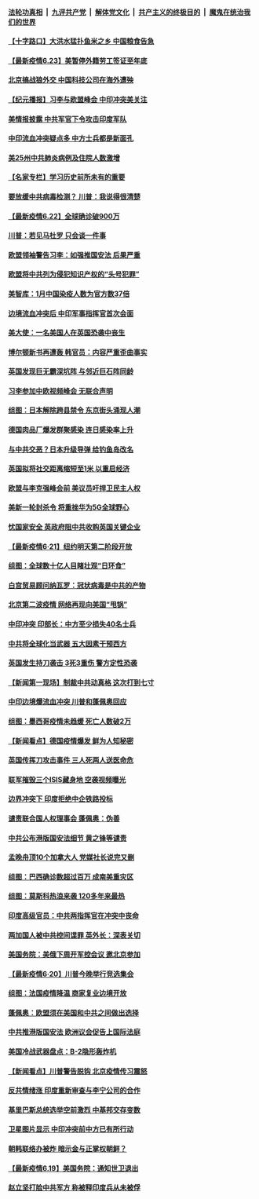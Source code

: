 ####  [法轮功真相](../../../../basic/blob/master/README.md?t=06232102) &nbsp;|&nbsp; [九评共产党](../../../../9ping.md/blob/master/README.md?t=06232102) &nbsp;|&nbsp; [解体党文化](../../../../jtdwh.md/blob/master/README.md?t=06232102)  &nbsp;|&nbsp; [共产主义的终极目的](../../../../gczydzjmd.md/blob/master/README.md?t=06232102) &nbsp;|&nbsp; [魔鬼在统治我们的世界](../../../../mgztzwmdsj.md/blob/master/README.md?t=06232102) 

#### [【十字路口】大洪水猛扑鱼米之乡 中国粮食告急](../pages/nsc418/n12205567.md?t=06232102) 

#### [【最新疫情6.23】美暂停外籍劳工签证至年底](../pages/nsc418/n12205436.md?t=06232102) 

#### [北京搞战狼外交 中国科技公司在海外遭殃](../pages/nsc418/n12204846.md?t=06232102) 

#### [【纪元播报】习李与欧盟峰会 中印冲突美关注](../pages/nsc418/n12205264.md?t=06232102) 

#### [美情报披露 中共军官下令攻击印度军队](../pages/nsc418/n12205206.md?t=06232102) 

#### [中印流血冲突疑点多 中方士兵都是新面孔](../pages/nsc418/n12205147.md?t=06232102) 

#### [美25州中共肺炎病例及住院人数激增](../pages/nsc418/n12204895.md?t=06232102) 

#### [【名家专栏】学习历史前所未有的重要](../pages/nsc418/n12204215.md?t=06232102) 

#### [要放缓中共病毒检测？ 川普：我说得很清楚](../pages/nsc418/n12204784.md?t=06232102) 

#### [【最新疫情6.22】全球确诊破900万](../pages/nsc418/n12199354.md?t=06232102) 

#### [川普：若见马杜罗 只会谈一件事](../pages/nsc418/n12204747.md?t=06232102) 

#### [欧盟领袖警告习李：如强推国安法 后果严重](../pages/nsc418/n12204750.md?t=06232102) 

#### [欧盟将中共列为侵犯知识产权的“头号犯罪”](../pages/nsc418/n12204317.md?t=06232102) 

#### [美智库：1月中国染疫人数为官方数37倍](../pages/nsc418/n12204650.md?t=06232102) 

#### [边境流血冲突后 中印军事指挥官首次会面](../pages/nsc418/n12204638.md?t=06232102) 

#### [美大使：一名美国人在英国恐袭中丧生](../pages/nsc418/n12204415.md?t=06232102) 

#### [博尔顿新书再遭轰 韩官员：内容严重歪曲事实](../pages/nsc418/n12204194.md?t=06232102) 

#### [英国发现巨无霸深坑阵 与邻近巨石阵同龄](../pages/nsc418/n12204109.md?t=06232102) 

#### [习李参加中欧视频峰会 无联合声明](../pages/nsc418/n12203689.md?t=06232102) 

#### [组图：日本解除跨县禁令 东京街头涌现人潮](../pages/nsc418/n12203294.md?t=06232102) 

#### [德国肉品厂爆发群聚感染 连日感染率上升](../pages/nsc418/n12203635.md?t=06232102) 

#### [与中共交恶？日本升级导弹 给钓鱼岛改名](../pages/nsc418/n12203668.md?t=06232102) 

#### [英国拟将社交距离缩短至1米 以重启经济](../pages/nsc418/n12203125.md?t=06232102) 

#### [欧盟与李克强峰会前 美议员吁捍卫民主人权](../pages/nsc418/n12202775.md?t=06232102) 

#### [美新一轮封杀令 将重挫华为5G全球野心](../pages/nsc418/n12202488.md?t=06232102) 

#### [忧国家安全 英政府阻中共收购英国关键企业](../pages/nsc418/n12202456.md?t=06232102) 

#### [【最新疫情6·21】纽约明天第二阶段开放](../pages/nsc418/n12196332.md?t=06232102) 

#### [组图：全球数十亿人目睹壮观“日环食”](../pages/nsc418/n12202171.md?t=06232102) 

#### [白宫贸易顾问纳瓦罗：冠状病毒是中共的产物](../pages/nsc418/n12202027.md?t=06232102) 

#### [北京第二波疫情 网络再现向美国“甩锅”](../pages/nsc418/n12201996.md?t=06232102) 

#### [中印冲突 印部长：中方至少损失40名士兵](../pages/nsc418/n12201884.md?t=06232102) 

#### [中共将全球化当武器 五大因素干预西方](../pages/nsc418/n12186089.md?t=06232102) 

#### [英国发生持刀袭击 3死3重伤 警方定性恐袭](../pages/nsc418/n12201767.md?t=06232102) 

#### [【新闻第一现场】制裁中共动真格 这次打到七寸](../pages/nsc418/n12201730.md?t=06232102) 

#### [中印边境爆流血冲突 川普和蓬佩奥回应](../pages/nsc418/n12201068.md?t=06232102) 

#### [组图：墨西哥疫情未趋缓 死亡人数破2万](../pages/nsc418/n12199824.md?t=06232102) 

#### [【新闻看点】德国疫情爆发 鲜为人知秘密](../pages/nsc418/n12200936.md?t=06232102) 

#### [英国传挥刀攻击事件 三人死两人送医命危](../pages/nsc418/n12201032.md?t=06232102) 

#### [联军摧毁三个ISIS藏身地 空袭视频曝光](../pages/nsc418/n12200929.md?t=06232102) 

#### [边界冲突下 印度拒绝中企铁路投标](../pages/nsc418/n12200851.md?t=06232102) 

#### [谴责联合国人权理事会 蓬佩奥：伪善](../pages/nsc418/n12200748.md?t=06232102) 

#### [中共公布港版国安法细节 黄之锋等谴责](../pages/nsc418/n12200535.md?t=06232102) 

#### [孟晚舟顶10个加拿大人 党媒社长说完又删](../pages/nsc418/n12200398.md?t=06232102) 

#### [组图：巴西确诊数超过百万 成南美重灾区](../pages/nsc418/n12200146.md?t=06232102) 

#### [组图：莫斯科热浪来袭 120多年来最热](../pages/nsc418/n12198528.md?t=06232102) 

#### [印度高级官员：中共两指挥官在冲突中丧命](../pages/nsc418/n12200340.md?t=06232102) 

#### [两加国人被中共控间谍罪 英外长：深表关切](../pages/nsc418/n12200284.md?t=06232102) 

#### [美国务院：美俄下周开军控会议 邀北京参加](../pages/nsc418/n12200097.md?t=06232102) 

#### [【最新疫情6·20】川普今晚举行竞选集会](../pages/nsc418/n12199376.md?t=06232102) 

#### [组图：法国疫情降温 商家复业边境开放](../pages/nsc418/n12197405.md?t=06232102) 

#### [蓬佩奥：欧盟须在美国和中共之间做出选择](../pages/nsc418/n12199184.md?t=06232102) 

#### [中共推港版国安法 欧洲议会促告上国际法庭](../pages/nsc418/n12199257.md?t=06232102) 

#### [美国冷战武器盘点：B-2隐形轰炸机](../pages/nsc418/n12199226.md?t=06232102) 

#### [【新闻看点】川普警告脱钩 北京疫情传习震怒](../pages/nsc418/n12198957.md?t=06232102) 

#### [反共情绪涨 印度重新审查与李宁公司的合作](../pages/nsc418/n12199030.md?t=06232102) 

#### [基里巴斯总统选举空前激烈 中基邦交存变数](../pages/nsc418/n12199073.md?t=06232102) 

#### [卫星图片显示 中印冲突前中方已有所行动](../pages/nsc418/n12198966.md?t=06232102) 

#### [朝韩联络办被炸 暗示金与正掌权朝鲜？](../pages/nsc418/n12198651.md?t=06232102) 

#### [【最新疫情6.19】美国务院：通知世卫退出](../pages/nsc418/n12196803.md?t=06232102) 

#### [赵立坚打脸中共军方 称被释印度兵从未被俘](../pages/nsc418/n12198632.md?t=06232102) 

